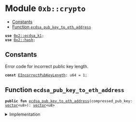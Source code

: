 
<a name="0xb_crypto"></a>

# Module `0xb::crypto`



-  [Constants](#@Constants_0)
-  [Function `ecdsa_pub_key_to_eth_address`](#0xb_crypto_ecdsa_pub_key_to_eth_address)


<pre><code><b>use</b> <a href="dependencies/sui-framework/ecdsa_k1.md#0x2_ecdsa_k1">0x2::ecdsa_k1</a>;
<b>use</b> <a href="dependencies/sui-framework/hash.md#0x2_hash">0x2::hash</a>;
</code></pre>



<a name="@Constants_0"></a>

## Constants


<a name="0xb_crypto_EIncorrectPubKeyLength"></a>

Error code for incorrect public key length.


<pre><code><b>const</b> <a href="crypto.md#0xb_crypto_EIncorrectPubKeyLength">EIncorrectPubKeyLength</a>: u64 = 1;
</code></pre>



<a name="0xb_crypto_ecdsa_pub_key_to_eth_address"></a>

## Function `ecdsa_pub_key_to_eth_address`



<pre><code><b>public</b> <b>fun</b> <a href="crypto.md#0xb_crypto_ecdsa_pub_key_to_eth_address">ecdsa_pub_key_to_eth_address</a>(compressed_pub_key: <a href="dependencies/move-stdlib/vector.md#0x1_vector">vector</a>&lt;u8&gt;): <a href="dependencies/move-stdlib/vector.md#0x1_vector">vector</a>&lt;u8&gt;
</code></pre>



<details>
<summary>Implementation</summary>


<pre><code><b>public</b> <b>fun</b> <a href="crypto.md#0xb_crypto_ecdsa_pub_key_to_eth_address">ecdsa_pub_key_to_eth_address</a>(compressed_pub_key: <a href="dependencies/move-stdlib/vector.md#0x1_vector">vector</a>&lt;u8&gt;): <a href="dependencies/move-stdlib/vector.md#0x1_vector">vector</a>&lt;u8&gt; {
    <b>assert</b>!(<a href="dependencies/move-stdlib/vector.md#0x1_vector_length">vector::length</a>(&compressed_pub_key) == 33, <a href="crypto.md#0xb_crypto_EIncorrectPubKeyLength">EIncorrectPubKeyLength</a>);

    // Decompress pub key
    <b>let</b> decompressed = <a href="dependencies/sui-framework/ecdsa_k1.md#0x2_ecdsa_k1_decompress_pubkey">ecdsa_k1::decompress_pubkey</a>(&compressed_pub_key);

    // Remove first byte
    <b>let</b> (i, decompressed_64) = (1, <a href="dependencies/move-stdlib/vector.md#0x1_vector">vector</a>[]);
    <b>while</b> (i &lt; 65) {
        <b>let</b> value = <a href="dependencies/move-stdlib/vector.md#0x1_vector_borrow">vector::borrow</a>(&decompressed, i);
        <a href="dependencies/move-stdlib/vector.md#0x1_vector_push_back">vector::push_back</a>(&<b>mut</b> decompressed_64, *value);
        i = i + 1;
    };

    // Hash
    <b>let</b> <a href="dependencies/sui-framework/hash.md#0x2_hash">hash</a> = keccak256(&decompressed_64);

    // Take last 20 bytes
    <b>let</b> <b>address</b> = <a href="dependencies/move-stdlib/vector.md#0x1_vector">vector</a>[];
    <b>let</b> i = 12;
    <b>while</b> (i &lt; 32) {
        <a href="dependencies/move-stdlib/vector.md#0x1_vector_push_back">vector::push_back</a>(&<b>mut</b> <b>address</b>, *<a href="dependencies/move-stdlib/vector.md#0x1_vector_borrow">vector::borrow</a>(&<a href="dependencies/sui-framework/hash.md#0x2_hash">hash</a>, i));
        i = i + 1;
    };
    <b>address</b>
}
</code></pre>



</details>
